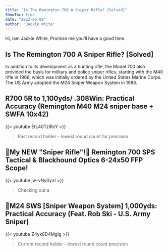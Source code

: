```yaml
---
title: "Is The Remington 700 A Sniper Rifle? [Solved]"
ShowToc: true 
date: "2022-05-09"
author: "Jackie White" 
---
```


Hi, iam Jackie White, Promise me you’ll have a good time.
## Is The Remington 700 A Sniper Rifle? [Solved]
 In addition to its development as a hunting rifle, the Model 700 also provided the basis for military and police sniper rifles, starting with the M40 rifle in 1966, which was initially ordered by the United States Marine Corps. The US Army adopted the M24 Sniper Weapon System in 1986.

## R700 5R to 1,100yds/ .308Win: Practical Accuracy (Remington M40 M24 sniper base + SWFA 10x42)
{{< youtube EtL40TzIRcY >}}
>Past record holder - lowest round count for precision 

## 🧐My NEW "Sniper Rifle"!🧐 Remington 700 SPS Tactical & Blackhound Optics 6-24x50 FFP Scope!
{{< youtube jw-vNy0yirI >}}
>Checking out a 

## 🥇M24 SWS [Sniper Weapon System] 1,000yds: Practical Accuracy (Feat. Rob Ski - U.S. Army Sniper)
{{< youtube Z4yk8D4MgIg >}}
>Current record holder - lowest round count precision 

